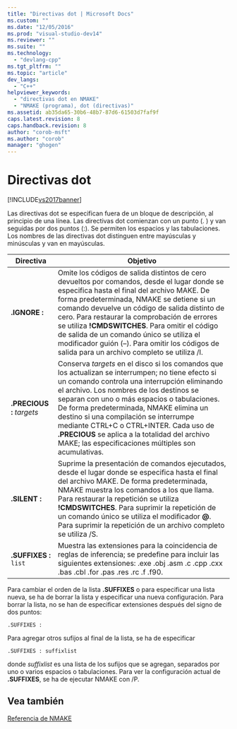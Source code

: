 ```yaml
---
title: "Directivas dot | Microsoft Docs"
ms.custom: ""
ms.date: "12/05/2016"
ms.prod: "visual-studio-dev14"
ms.reviewer: ""
ms.suite: ""
ms.technology: 
  - "devlang-cpp"
ms.tgt_pltfrm: ""
ms.topic: "article"
dev_langs: 
  - "C++"
helpviewer_keywords: 
  - "directivas dot en NMAKE"
  - "NMAKE (programa), dot (directivas)"
ms.assetid: ab35da65-30b6-48b7-87d6-61503d7faf9f
caps.latest.revision: 8
caps.handback.revision: 8
author: "corob-msft"
ms.author: "corob"
manager: "ghogen"
---
```

# Directivas dot
[!INCLUDE[vs2017banner](../assembler/inline/includes/vs2017banner.md)]

Las directivas dot se especifican fuera de un bloque de descripción, al principio de una línea.  Las directivas dot comienzan con un punto \(. \) y van seguidas por dos puntos \(:\).  Se permiten los espacios y las tabulaciones.  Los nombres de las directivas dot distinguen entre mayúsculas y minúsculas y van en mayúsculas.  
  
|Directiva|Objetivo|  
|---------------|--------------|  
|**.IGNORE :**|Omite los códigos de salida distintos de cero devueltos por comandos, desde el lugar donde se especifica hasta el final del archivo MAKE.  De forma predeterminada, NMAKE se detiene si un comando devuelve un código de salida distinto de cero.  Para restaurar la comprobación de errores se utiliza **\!CMDSWITCHES**.  Para omitir el código de salida de un comando único se utiliza el modificador guión \(–\).  Para omitir los códigos de salida para un archivo completo se utiliza \/I.|  
|**.PRECIOUS :** *targets*|Conserva *targets* en el disco si los comandos que los actualizan se interrumpen; no tiene efecto si un comando controla una interrupción eliminando el archivo.  Los nombres de los destinos se separan con uno o más espacios o tabulaciones.  De forma predeterminada, NMAKE elimina un destino si una compilación se interrumpe mediante CTRL\+C o CTRL\+INTER.  Cada uso de **.PRECIOUS** se aplica a la totalidad del archivo MAKE; las especificaciones múltiples son acumulativas.|  
|**.SILENT :**|Suprime la presentación de comandos ejecutados, desde el lugar donde se especifica hasta el final del archivo MAKE.  De forma predeterminada, NMAKE muestra los comandos a los que llama.  Para restaurar la repetición se utiliza **\!CMDSWITCHES**.  Para suprimir la repetición de un comando único se utiliza el modificador **@**.  Para suprimir la repetición de un archivo completo se utiliza \/S.|  
|**.SUFFIXES :** `list`|Muestra las extensiones para la coincidencia de reglas de inferencia; se predefine para incluir las siguientes extensiones: .exe .obj .asm .c .cpp .cxx .bas .cbl .for .pas .res .rc .f .f90.|  
  
 Para cambiar el orden de la lista **.SUFFIXES** o para especificar una lista nueva, se ha de borrar la lista y especificar una nueva configuración.  Para borrar la lista, no se han de especificar extensiones después del signo de dos puntos:  
  
```  
.SUFFIXES :  
```  
  
 Para agregar otros sufijos al final de la lista, se ha de especificar  
  
```  
.SUFFIXES : suffixlist  
```  
  
 donde *suffixlist* es una lista de los sufijos que se agregan, separados por uno o varios espacios o tabulaciones.  Para ver la configuración actual de **.SUFFIXES**, se ha de ejecutar NMAKE con \/P.  
  
## Vea también  
 [Referencia de NMAKE](../build/nmake-reference.md)